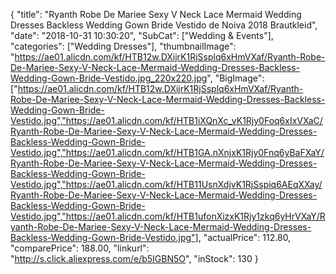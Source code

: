 {
	"title": "Ryanth Robe De Mariee Sexy V Neck Lace Mermaid Wedding Dresses Backless Wedding Gown Bride Vestido de Noiva 2018 Brautkleid",
	"date": "2018-10-31 10:30:20",
	"SubCat": ["Wedding & Events"],
	"categories": ["Wedding Dresses"],
	"thumbnailImage": "https://ae01.alicdn.com/kf/HTB12w.DXijrK1RjSsplq6xHmVXaf/Ryanth-Robe-De-Mariee-Sexy-V-Neck-Lace-Mermaid-Wedding-Dresses-Backless-Wedding-Gown-Bride-Vestido.jpg_220x220.jpg",
	"BigImage": ["https://ae01.alicdn.com/kf/HTB12w.DXijrK1RjSsplq6xHmVXaf/Ryanth-Robe-De-Mariee-Sexy-V-Neck-Lace-Mermaid-Wedding-Dresses-Backless-Wedding-Gown-Bride-Vestido.jpg","https://ae01.alicdn.com/kf/HTB1iXQnXc_vK1Rjy0Foq6xIxVXaC/Ryanth-Robe-De-Mariee-Sexy-V-Neck-Lace-Mermaid-Wedding-Dresses-Backless-Wedding-Gown-Bride-Vestido.jpg","https://ae01.alicdn.com/kf/HTB1GA.nXnjxK1Rjy0Fnq6yBaFXaY/Ryanth-Robe-De-Mariee-Sexy-V-Neck-Lace-Mermaid-Wedding-Dresses-Backless-Wedding-Gown-Bride-Vestido.jpg","https://ae01.alicdn.com/kf/HTB11UsnXdjvK1RjSspiq6AEqXXay/Ryanth-Robe-De-Mariee-Sexy-V-Neck-Lace-Mermaid-Wedding-Dresses-Backless-Wedding-Gown-Bride-Vestido.jpg","https://ae01.alicdn.com/kf/HTB1ufonXizxK1Rjy1zkq6yHrVXaY/Ryanth-Robe-De-Mariee-Sexy-V-Neck-Lace-Mermaid-Wedding-Dresses-Backless-Wedding-Gown-Bride-Vestido.jpg"],
	"actualPrice": 112.80,
	"comparePrice": 188.00,
	"linkurl": "http://s.click.aliexpress.com/e/b5IGBN5O",
	"inStock": 130
}
